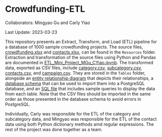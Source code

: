 # Crowdfunding-ETL

Collaborators: Mingyao Gu and Carly Yiao

Last Update: 2023-03-23

This repository presents an Extract, Transform, and Load (ETL) pipeline for a database of 1000 sample crowdfunding projects. The source files, [crowdfunding.xlsx](Resources/crowdfunding.xlsx) and [contacts.xlsx](Resources/contacts.xlsx), can be found in the `Resources` folder. Extraction and transformation of the source files using Python and Pandas are documented in [ETL_Mini_Project_MGu_CYiao.ipynb](ETL_Mini_Project_MGu_CYiao.ipynb). The transformed data, exported as CSV files, include [category.csv](Tables/category.csv), [subcategory.csv](Tables/subcategory.csv), [contacts.csv](Tables/contacts.csv), and [campaign.csv](Tables/category.csv). They are stored in the `Tables` folder, alongside an [entity relationship diagram](Tables/ERD.png) that depicts their relationships, a [database schema](Tables/crowdfunding_db_schema.sql) that can be used to import them into a PostgreSQL database, and an [SQL file](Tables/crowdfunding_db_query.sql) that includes sample queries to display the data from each table. Note that the CSV files should be imported in the same order as those presented in the database schema to avoid errors in PostgreSQL.

Individually, Carly was responsible for the ETL of the category and subcategory data, and Mingyao was responsible for the ETL of the contact data using both Python dictionary methods amd regular expressions. The rest of the project was done together as a team.
